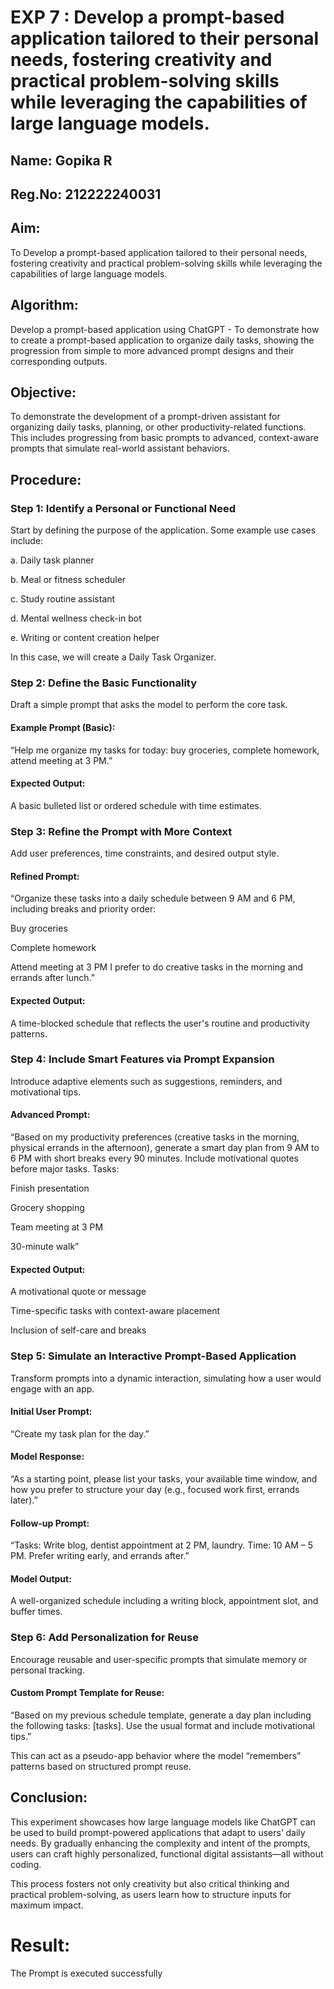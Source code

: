 # EXP 7 : Develop a prompt-based application tailored to their personal needs, fostering creativity and practical problem-solving skills while leveraging the capabilities of large language models.

## Name: Gopika R
## Reg.No: 212222240031

## Aim: 
To Develop a prompt-based application tailored to their personal needs, fostering creativity and practical problem-solving skills while leveraging the capabilities of large language models.
## Algorithm:
Develop a prompt-based application using ChatGPT - To demonstrate how to create a prompt-based application to organize daily tasks, showing the progression from simple to more advanced prompt designs and their corresponding outputs.

## Objective:
To demonstrate the development of a prompt-driven assistant for organizing daily tasks, planning, or other productivity-related functions. This includes progressing from basic prompts to advanced, context-aware prompts that simulate real-world assistant behaviors.

## Procedure:
### Step 1: Identify a Personal or Functional Need
Start by defining the purpose of the application. Some example use cases include:

a. Daily task planner

b. Meal or fitness scheduler

c. Study routine assistant

d. Mental wellness check-in bot

e. Writing or content creation helper

In this case, we will create a Daily Task Organizer.

### Step 2: Define the Basic Functionality
Draft a simple prompt that asks the model to perform the core task.

#### Example Prompt (Basic):
“Help me organize my tasks for today: buy groceries, complete homework, attend meeting at 3 PM.”

#### Expected Output:
A basic bulleted list or ordered schedule with time estimates.

### Step 3: Refine the Prompt with More Context
Add user preferences, time constraints, and desired output style.

#### Refined Prompt:
“Organize these tasks into a daily schedule between 9 AM and 6 PM, including breaks and priority order:

Buy groceries

Complete homework

Attend meeting at 3 PM
I prefer to do creative tasks in the morning and errands after lunch.”

#### Expected Output:
A time-blocked schedule that reflects the user's routine and productivity patterns.

### Step 4: Include Smart Features via Prompt Expansion
Introduce adaptive elements such as suggestions, reminders, and motivational tips.

#### Advanced Prompt:
“Based on my productivity preferences (creative tasks in the morning, physical errands in the afternoon), generate a smart day plan from 9 AM to 6 PM with short breaks every 90 minutes. Include motivational quotes before major tasks. Tasks:

Finish presentation

Grocery shopping

Team meeting at 3 PM

30-minute walk”

#### Expected Output:

A motivational quote or message

Time-specific tasks with context-aware placement

Inclusion of self-care and breaks

### Step 5: Simulate an Interactive Prompt-Based Application
Transform prompts into a dynamic interaction, simulating how a user would engage with an app.

#### Initial User Prompt:
“Create my task plan for the day.”

#### Model Response:
“As a starting point, please list your tasks, your available time window, and how you prefer to structure your day (e.g., focused work first, errands later).”

#### Follow-up Prompt:
“Tasks: Write blog, dentist appointment at 2 PM, laundry. Time: 10 AM – 5 PM. Prefer writing early, and errands after.”

#### Model Output:
A well-organized schedule including a writing block, appointment slot, and buffer times.

### Step 6: Add Personalization for Reuse
Encourage reusable and user-specific prompts that simulate memory or personal tracking.

#### Custom Prompt Template for Reuse:
“Based on my previous schedule template, generate a day plan including the following tasks: [tasks]. Use the usual format and include motivational tips.”

This can act as a pseudo-app behavior where the model “remembers” patterns based on structured prompt reuse.


## Conclusion:
This experiment showcases how large language models like ChatGPT can be used to build prompt-powered applications that adapt to users’ daily needs. By gradually enhancing the complexity and intent of the prompts, users can craft highly personalized, functional digital assistants—all without coding.

This process fosters not only creativity but also critical thinking and practical problem-solving, as users learn how to structure inputs for maximum impact.



# Result: 
The Prompt is executed successfully


